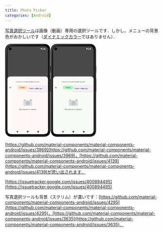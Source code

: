 ```yaml
---
title: Photo Picker
categories: [Android]
---
```

[写真選択ツール](https://developer.android.com/training/data-storage/shared/photopicker?hl=ja)は画像（動画）専用の選択ツールです．しかし，メニューの背景色がおかしいです（[ダイナミックカラー](https://developer.android.com/develop/ui/views/theming/dynamic-colors?hl=ja)ではありません）．

<img src="../assets/img/2025-03-05-1.png" alt="" width="150"><img src="../assets/img/2025-03-05-2.png" alt="" width="150">

[https://github.com/material-components/material-components-android/issues/3969](https://github.com/material-components/material-components-android/issues/3969)，[https://github.com/material-components/material-components-android/issues/4139](https://github.com/material-components/material-components-android/issues/4139)が思い出されます．

[https://issuetracker.google.com/issues/400894495](https://issuetracker.google.com/issues/400894495)

写真選択ツールも背景（スクリム）が濃いです：[https://github.com/material-components/material-components-android/issues/4295](https://github.com/material-components/material-components-android/issues/4295)，[https://github.com/material-components/material-components-android/issues/3635](https://github.com/material-components/material-components-android/issues/3635)．